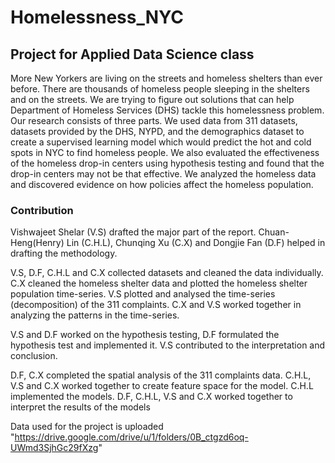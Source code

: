 # Homelessness_NYC
## Project for Applied Data Science class

More New Yorkers are living on the streets and homeless shelters than ever before. There are thousands of homeless people sleeping in the shelters and on the streets. We are trying to figure out solutions that can help Department of Homeless Services (DHS) tackle this homelessness problem. Our research consists of three parts. We used data from 311 datasets, datasets provided by the DHS, NYPD, and the demographics dataset to create a supervised learning model which would predict the hot and cold spots in NYC to find homeless people. We also evaluated the effectiveness of the homeless drop-in centers using hypothesis testing and found that the drop-in centers may not be that effective. We analyzed the homeless data and discovered evidence on how policies affect the homeless population.

### Contribution 

Vishwajeet Shelar (V.S) drafted the major part of the report. Chuan-Heng(Henry) Lin (C.H.L), Chunqing Xu (C.X) and Dongjie Fan (D.F) helped in drafting the methodology.

V.S, D.F, C.H.L and C.X collected datasets and cleaned the data individually. C.X cleaned the homeless shelter data and plotted the homeless shelter population time-series. V.S plotted and analysed the time-series (decomposition) of the 311 complaints. C.X and V.S worked together in analyzing the patterns in the time-series.

V.S and D.F worked on the hypothesis testing, D.F formulated the hypothesis test and implemented it. V.S contributed to the interpretation and conclusion.

D.F, C.X completed the spatial analysis of the 311 complaints data. C.H.L, V.S and C.X worked together to create feature space for the model. C.H.L implemented the models. D.F, C.H.L, V.S and C.X worked together to interpret the results of the models

Data used for the project is uploaded "https://drive.google.com/drive/u/1/folders/0B_ctgzd6oq-UWmd3SjhGc29fXzg"
